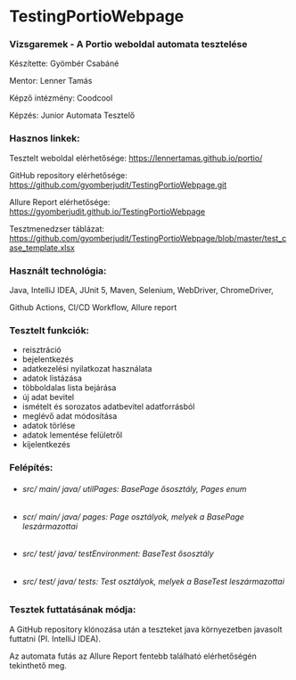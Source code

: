 # TestingPortioWebpage

### Vizsgaremek - A Portio weboldal automata tesztelése
Készítette: Gyömbér Csabáné

Mentor: Lenner Tamás

Képző intézmény: Coodcool

Képzés: Junior Automata Tesztelő

### **Hasznos linkek:**
Tesztelt weboldal elérhetősége: https://lennertamas.github.io/portio/

GitHub repository elérhetősége: https://github.com/gyomberjudit/TestingPortioWebpage.git

Allure Report elérhetősége: https://gyomberjudit.github.io/TestingPortioWebpage

Tesztmenedzser táblázat: https://github.com/gyomberjudit/TestingPortioWebpage/blob/master/test_case_template.xlsx

### **Használt technológia:**
Java, IntelliJ IDEA, JUnit 5, Maven, Selenium, WebDriver, ChromeDriver,

Github Actions, CI/CD Workflow, Allure report

### **Tesztelt funkciók:**
- reisztráció
- bejelentkezés
- adatkezelési nyilatkozat használata
- adatok listázása
- többoldalas lista bejárása
- új adat bevitel
- ismételt és sorozatos adatbevitel adatforrásból
- meglévő adat módosítása
- adatok törlése
- adatok lementése felületről
- kijelentkezés

### Felépítés:
- ###### _src/ main/ java/ utilPages:_   BasePage ősosztály, Pages enum 
- ###### _scr/ main/ java/ pages:_       Page osztályok, melyek a BasePage leszármazottai

- ###### _src/ test/ java/ testEnvironment:_  BaseTest ősosztály
- ###### _src/ test/ java/ tests:_            Test osztályok, melyek a BaseTest leszármazottai

### Tesztek futtatásának módja:

A GitHub repository klónozása után a teszteket java környezetben javasolt futtatni (Pl. IntelliJ IDEA).

Az automata futás az Allure Report fentebb található elérhetőségén tekinthető meg.